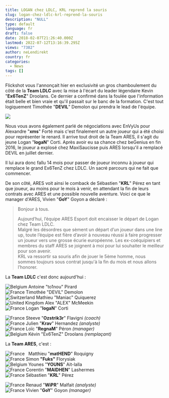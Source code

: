 ```yaml
---
title: LOGAN chez LDLC, KRL reprend la souris
slug: logan-chez-ldlc-krl-reprend-la-souris
description: "NULL"
type: default
language: fr
draft: false
date: 2018-02-07T21:26:40.000Z
lastmod: 2022-07-12T13:16:39.295Z
views: "7382"
author: neLendirekt
country: fr
categories:
  - News
tags: []
---
```

Flickshot vous l'annonçait hier en exclusivité un gros chamboulement du côté de la **Team LDLC** avec la mise à l'écart du leader légendaire Kevin "**Ex6TenZ**" Droolans. Ce dernier a confirmé dans la foulée que l'information était belle et bien vraie et qu'il passait sur le banc de la formation. C'est tout logiquement Timothée "**DEVIL**" Demolon⁠ qui prendra le lead de l'équipe.

![](//picture/5a1f5667af8e8/pic.jpg)

Nous vous avons également parlé de négociations avec EnVyUs pour Alexandre "**xms**" Forté mais c'est finalement un autre joueur qui a été choisi pour représenter le renard. Il arrive tout droit de la Team ARES, il s'agit du jeune Logan "**logaN**" Corti. Après avoir eu sa chance chez beGenius en fin 2016, le joueur a explosé chez MaxiSaucisse puis ARES lorsqu'il a remplacé DEVIL en juillet dernier. 

Il lui aura donc fallu 14 mois pour passer de joueur inconnu à joueur qui remplace le grand Ex6TenZ chez LDLC. Un sacré parcours qui ne fait que commencer.

De son côté, ARES voit ainsi le comback de Sébastien "**KRL**" Pérez en tant que joueur, au moins pour le mois à venir, en attendant la fin de leurs contrats avec ARES et une possible nouvelle aventure. Voici ce que le manager d'ARES, Vivien "**GoY**" Goyon a déclaré :

> Bonjour à tous.  
>  
> Aujourd’hui, l’équipe ARES Esport doit encaisser le départ de Logan chez Team LDLC.  
> Malgré les désordres que sèment un départ d’un joueur dans une line up, toute l’équipe est fière d’avoir à nouveau réussi à faire progresser un joueur vers une grosse écurie européenne. Les ex-coéquipiers et membres du staff ARES se joignent à moi pour lui souhaiter le meilleur pour son avenir.  
> KRL va ressortir sa souris afin de jouer le 5ème homme, nous sommes toujours sous contrat jusqu'à la fin du mois et nous allons l’honorer.

La **Team LDLC** c'est donc aujourd'hui :

![Belgium](/images/countries/be.svg)⁠ Antoine "to1nou" Pirard⁠  
![France](/images/countries/fr.svg)⁠ Timothée "DEVIL" Demolon⁠  
![Switzerland](/images/countries/ch.svg)⁠ Mathieu "Maniac" Quiquerez⁠  
![United Kingdom](/images/countries/gb.svg)⁠ Alex "ALEX" McMeekin⁠  
![France](/images/countries/fr.svg)⁠ Logan "**logaN**" Corti

![France](/images/countries/fr.svg)⁠ Steeve "**Ozstrik3r**" Flavigni _(coach)_  
![France](/images/countries/fr.svg)⁠ Julien "**Krav**" Hernandez _(analyste)_  
![France](/images/countries/fr.svg)⁠ Loïc "**RegnaM**" Péron _(manager)_  
![Belgium](/images/countries/be.svg)⁠ Kévin "Ex6TenZ" Droolans⁠ _(remplaçant)_

La **Team ARES**, c'est :

![France](/images/countries/fr.svg)⁠ ⁠ ⁠ Matthieu "**matHEND**" Roquigny  
![France](/images/countries/fr.svg)⁠ Simon **"Fuks"** Florysiak  
![Belgium](/images/countries/be.svg)⁠ Younes "**YOUNS**" Ait-lalla  
![France](/images/countries/fr.svg)⁠ Corentin "**MAIDHEN**" Lashermes  
![France](/images/countries/fr.svg)⁠ Sébastien "**KRL**" Pérez

![France](/images/countries/fr.svg)⁠ Renaud "**WiPR**" Malfait _(analyste)_  
![France](/images/countries/fr.svg)⁠ Vivien "**GoY**" Goyon _(manager)_
